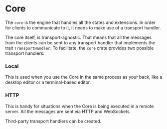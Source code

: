 # Core

The `core` is the engine that handles all the states and extensions. In order for clients to communicate to it, it needs to make use of a transport handler.

The core itself, is transport-agnostic. That means that all the messages from the clients can be sent to any transport handler that implements the trait `TransportHandler`. 
To facilitate, the `core` crate provides two possible transport handlers:

### Local
This is used when you use the Core in the same process as your back, like a desktop editor or a terminal-based editor.

### HTTP
This is handy for situations when the Core is being executed in a remote server. All the messages are sent via HTTP and WebSockets.

Third-party transport handlers can be created.